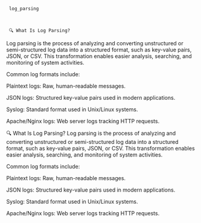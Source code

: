 

     log_parsing



     🔍 What Is Log Parsing?
Log parsing is the process of analyzing and converting unstructured or semi-structured log data into a structured format, such as key-value pairs, JSON, or CSV. This transformation enables easier analysis, searching, and monitoring of system activities.

Common log formats include:

Plaintext logs: Raw, human-readable messages.

JSON logs: Structured key-value pairs used in modern applications.

Syslog: Standard format used in Unix/Linux systems.

Apache/Nginx logs: Web server logs tracking HTTP requests.




🔍 What Is Log Parsing?
Log parsing is the process of analyzing and converting unstructured or semi-structured log data into a structured format, such as key-value pairs, JSON, or CSV. This transformation enables easier analysis, searching, and monitoring of system activities.

Common log formats include:

Plaintext logs: Raw, human-readable messages.

JSON logs: Structured key-value pairs used in modern applications.

Syslog: Standard format used in Unix/Linux systems.

Apache/Nginx logs: Web server logs tracking HTTP requests.


